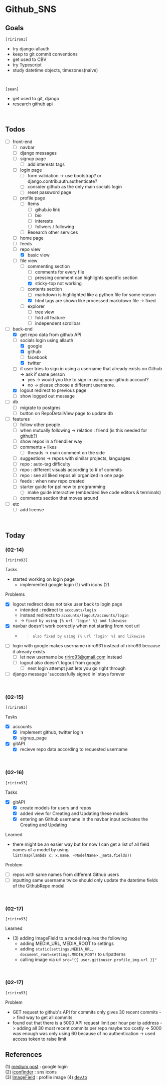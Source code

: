 # Github_SNS

## Goals
`[ririro93]`
- try django-allauth
- keep to git commit conventions
- get used to CBV
- try Typescript
- study datetime objects, timezones(naive)

<br>

`[sean]`
- get used to git, django
- research github api

<br>

## Todos
- [ ] front-end
    - [ ] navbar
    - [ ] django messages
    - [ ] signup page
        - [ ] add interests tags
    - [ ] login page
        - [ ] form validation -> use bootstrap? or django.contrib.auth.authenticate?
        - [ ] consider github as the only main socials login
        - [ ] reset password page
    - [ ] profile page
        - [ ] Items
            - [ ] gihub.io link
            - [ ] bio
            - [ ] interests
            - [ ] follwers / following
        - [ ] Research other services
    - [ ] home page
    - [ ] feeds
    - [ ] repo view
        - [x] basic view
    - [ ] file view
        - [ ] commenting section
            - [ ] comments for every file
            - [ ] pressing comment can highlights specific section
            - [x] sticky-top not working
        - [ ] contents section
            - [ ] markdown is highlighted like a python file for some reason
            - [x] html tags are shown like processed markdown file -> fixed
        - [ ] explorer
            - [ ] tree view
            - [ ] fold all feature
            - [ ] independent scrollbar

- [ ] back-end
    - [x] get repo data from github API
    - [ ] socials login using allauth
        - [x] google
        - [x] github
        - [ ] facebook
        - [x] twitter
    - [ ] if user tries to sign in using a username that already exists on Github -> ask if same person
        - yes -> would you like to sign in using your github account?
        - no -> please choose a different username. 
    - [x] logout redirect to previous page
    - [ ] show logged out message

- [ ] db
    - [ ] migrate to postgres
    - [ ] button on RepoDetailView page to update db

- [ ] features
    - [ ] follow other people
    - [ ] when mutually following -> relation : friend (is this needed for github?)
    - [ ] show repos in a friendlier way
    - [ ] comments + likes
        - [ ] threads -> main comment on the side
    - [ ] suggestions -> repos with similar projects, languages
    - [ ] repo : auto-tag difficulty
    - [ ] repo : different visuals according to # of commits
    - [ ] repo : see all liked repos all organized in one page
    - [ ] feeds : when new repo created
    - [ ] starter guide for ppl new to programming
        - [ ] make guide interactive (embedded live code editors & terminals)
    - [ ] comments section that moves around

- [ ] etc
    - [ ] add license

<br>

## Today
### (02-14) 
`[ririro93]`

Tasks
- started working on login page
    - implemented google login (1) with icons (2)

Problems
- [x] logout redirect does not take user back to login page 
    - intended : redirect to `accounts/login`
    - instead redirects to `accounts/logout/accounts/login`
    - -> `fixed by using {% url 'login' %} and likewise`
- [x] navbar doesn't work correctly when not starting from root url
    - > `also fixed by using {% url 'login' %} and likewise`
- [ ] login with google makes username ririro931 instead of ririro93 because it already exists
    - [ ] let new username be ririro93@gmail.com instead
    - [ ] logout also doesn't logout from google
        - [ ] next login attempt just lets you go right through
- [ ] django message 'successfully signed in' stays forever

<br>

### (02-15)

`[ririro93]`
 
 Tasks
 - [x] accounts
    - [x] implement github, twitter login
    - [x] signup_page
 - [x] gitAPI
    - [x] recieve repo data according to requested username   

<br>

### (02-16)

`[ririro93]`

Tasks
- [x] gitAPI
    - [x] create models for users and repos
    - [x] added view for Creating and Updating these models
    - [x] entering an Github username in the navbar input activates the Creating and Updating

Learned
- there might be an easier way but for now I can get a list of all field names of a model by using <br>
`list(map(lambda x: x.name, <ModelName>._meta.fields))`

Problem
- [ ] repos with same names from different Github users 
- [ ] inputting same username twice should only update the datetime fields of the GithubRepo model

<br>

### (02-17)

`[ririro93]`

Learned
- (3) adding ImageField to a model requires the following
    - adding MEDIA_URL, MEDIA_ROOT to settings
    - adding `static(settings.MEDIA_URL, document_root=settings.MEDIA_ROOT)` to urlpatterns
    - calling image via url `src="{{ user.gitinuser.profile_img.url }}"`

<br>

### (02-17)

`[ririro93]`

Problem
- GET request to github's API for commits only gives 30 recent commits -> find way to get all commits
- found out that there is a 5000 API request limit per hour per ip address -> adding all 30 most recent commits per repo maybe too costly -> 5000 was enough was only using 60 because of no authentication -> used access token to raise limit

## References
(1) [medium post](https://whizzoe.medium.com/in-5-mins-set-up-google-login-to-sign-up-users-on-django-e71d5c38f5d5) : google login <br>
(2) [iconfinder](https://www.iconfinder.com/social-media-icons) : sns icons <br>
(3) [ImageField](https://studygyaan.com/django/how-to-upload-and-display-image-in-django) : profile image
(4) [dev.to](https://dev.to/radualexandrub/how-to-create-a-comment-section-for-your-django-blog-3egp)